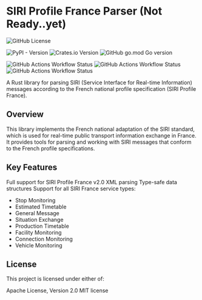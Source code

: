 # SIRI Profile France Parser (Not Ready..yet)

![GitHub License](https://img.shields.io/github/license/princefr/siri_parser?style=for-the-badge)

![PyPI - Version](https://img.shields.io/pypi/v/siri-parser?style=for-the-badge)
![Crates.io Version](https://img.shields.io/crates/v/siri-parser?style=for-the-badge)
![GitHub go.mod Go version](https://img.shields.io/github/go-mod/go-version/princefr/siri_parser%2Fgo?style=for-the-badge&label=Go%20V.1.0.0&link=https%3A%2F%2Fpkg.go.dev%2Fgithub.com%2Fprincefr%2Fsiri_parser%2Fgo)




![GitHub Actions Workflow Status](https://img.shields.io/github/actions/workflow/status/princefr/siri_parser/CI_golang.yml?style=for-the-badge 'Golang CI')
![GitHub Actions Workflow Status](https://img.shields.io/github/actions/workflow/status/princefr/siri_parser/python_workflow.yml?style=for-the-badge)
![GitHub Actions Workflow Status](https://img.shields.io/github/actions/workflow/status/princefr/siri_parser/CI_rust.yml?style=for-the-badge)


A Rust library for parsing  SIRI (Service Interface for Real-time Information) messages according to the French national profile specification (SIRI Profile France).

## Overview
This library implements the French national adaptation of the SIRI standard, which is used for real-time public transport information exchange in France. It provides tools for parsing and working with SIRI messages that conform to the French profile specifications.


## Key Features

Full support for SIRI Profile France v2.0
XML parsing
Type-safe data structures
Support for all SIRI France service types:

- Stop Monitoring
- Estimated Timetable
- General Message
- Situation Exchange
- Production Timetable
- Facility Monitoring
- Connection Monitoring
- Vehicle Monitoring



## License
This project is licensed under either of:

Apache License, Version 2.0
MIT license


[0]: https://pkg.go.dev/github.com/princefr/siri_parser/go
[1]: https://pypi.org/project/siri-parser/
[2]: https:://crate.io
[3]: https://github.com/princefr/siri_parser/actions/workflows/python_workflow.yml
[4]: https://github.com/princefr/siri_parser/actions/workflows/CI_golang.yml
[5]: https://github.com/princefr/siri_parser/actions/workflows/CI_rust.yml
[6]: http://opensource.org/licenses/MIT


[crates-badge]: https://img.shields.io/crates/v/xmlschema.svg?style=for-the-badge 'Crates.io'
[divider]: https://raw.githubusercontent.com/sebastienrousseau/vault/main/assets/elements/divider.svg "divider"
[rust-test-badge]: https://img.shields.io/docsrs/xmlschema.svg?style=for-the-badge 'Rust CI'
[go-test-badge]: https://img.shields.io/docsrs/xmlschema.svg?style=for-the-badge 'GO CI'
[python-test-badge]: https://img.shields.io/github/actions/workflow/status/princefr/siri_parser/python_workflow.yml?style=flat-square 'Python CI'
[libs-badge]: https://img.shields.io/badge/lib.rs-v0.0.2-orange.svg?style=for-the-badge 'Lib.rs'
[license-badge]: https://img.shields.io/crates/l/xmlschema.svg?style=for-the-badge 'License'
[go-badge]: https://img.shields.io/crates/l/xmlschema.svg?style=for-the-badge 'Go Package'
[python-badge]: https://img.shields.io/crates/l/xmlschema.svg?style=for-the-badge 'Pypi'
[made-with-rust]: https://img.shields.io/badge/rust-f04041?style=for-the-badge&labelColor=c0282d&logo=rust 'Made With Rust'
